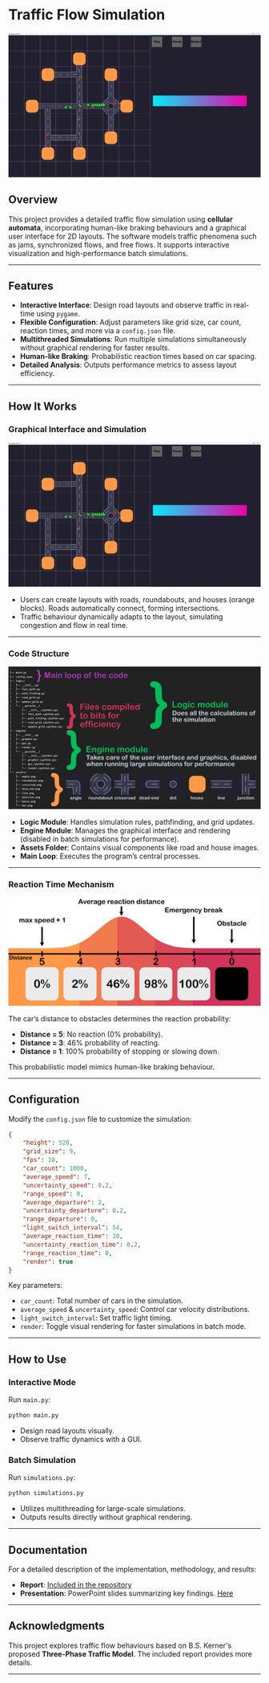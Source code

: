 # Traffic Flow Simulation

![Screenshot of the software in action](documentation/figures/in_action.png)

## Overview

This project provides a detailed traffic flow simulation using **cellular automata**, incorporating human-like braking behaviours and a graphical user interface for 2D layouts. The software models traffic phenomena such as jams, synchronized flows, and free flows. It supports interactive visualization and high-performance batch simulations.

---

## Features

- **Interactive Interface**: Design road layouts and observe traffic in real-time using `pygame`.
- **Flexible Configuration**: Adjust parameters like grid size, car count, reaction times, and more via a `config.json` file.
- **Multithreaded Simulations**: Run multiple simulations simultaneously without graphical rendering for faster results.
- **Human-like Braking**: Probabilistic reaction times based on car spacing.
- **Detailed Analysis**: Outputs performance metrics to assess layout efficiency.

---

## How It Works

### Graphical Interface and Simulation
![Screenshot of the software in action](documentation/figures/in_action.png)

- Users can create layouts with roads, roundabouts, and houses (orange blocks). Roads automatically connect, forming intersections.
- Traffic behaviour dynamically adapts to the layout, simulating congestion and flow in real time.

---

### Code Structure
![Code Structure](documentation/figures/setup.png)

- **Logic Module**: Handles simulation rules, pathfinding, and grid updates.
- **Engine Module**: Manages the graphical interface and rendering (disabled in batch simulations for performance).
- **Assets Folder**: Contains visual components like road and house images.
- **Main Loop**: Executes the program’s central processes.

---

### Reaction Time Mechanism
![Reaction Time](documentation/figures/reaction_time.png)

The car’s distance to obstacles determines the reaction probability:
- **Distance = 5**: No reaction (0% probability).
- **Distance = 3**: 46% probability of reacting.
- **Distance = 1**: 100% probability of stopping or slowing down.

This probabilistic model mimics human-like braking behaviour.

---

## Configuration

Modify the `config.json` file to customize the simulation:
```json
{
    "height": 520,
    "grid_size": 9,
    "fps": 10,
    "car_count": 1000,
    "average_speed": 7,
    "uncertainty_speed": 0.2,
    "range_speed": 0,
    "average_departure": 2,
    "uncertainty_departure": 0.2,
    "range_departure": 0,
    "light_switch_interval": 54,
    "average_reaction_time": 20,
    "uncertainty_reaction_time": 0.2,
    "range_reaction_time": 0,
    "render": true
}
```
Key parameters:
- `car_count`: Total number of cars in the simulation.
- `average_speed` & `uncertainty_speed`: Control car velocity distributions.
- `light_switch_interval`: Set traffic light timing.
- `render`: Toggle visual rendering for faster simulations in batch mode.

---

## How to Use

### Interactive Mode
Run `main.py`:
```bash
python main.py
```
- Design road layouts visually.
- Observe traffic dynamics with a GUI.

### Batch Simulation
Run `simulations.py`:
```bash
python simulations.py
```
- Utilizes multithreading for large-scale simulations.
- Outputs results directly without graphical rendering.

---

## Documentation
For a detailed description of the implementation, methodology, and results:
- **Report**: [Included in the repository](documentation/Report.pdf)
- **Presentation**: PowerPoint slides summarizing key findings. [Here](documentation/Presentation.pptx)

---

## Acknowledgments
This project explores traffic flow behaviours based on B.S. Kerner's proposed **Three-Phase Traffic Model**. The included report provides more details.

---
